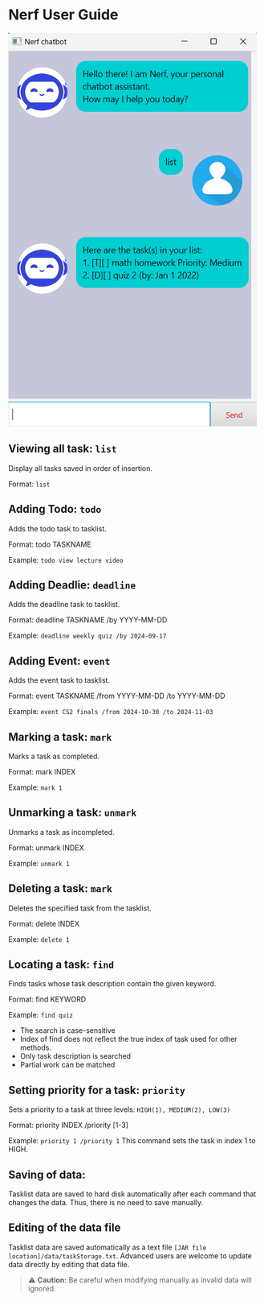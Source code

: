 # Nerf User Guide

![Product image](./Ui.png)

## Viewing all task: `list`

Display all tasks saved in order of insertion.

Format: `list`

## Adding Todo: `todo`

Adds the todo task to tasklist.

Format: todo TASKNAME

Example: `todo view lecture video`

## Adding Deadlie: `deadline`

Adds the deadline task to tasklist.

Format: deadline TASKNAME /by YYYY-MM-DD

Example: `deadline weekly quiz /by 2024-09-17`

## Adding Event: `event`

Adds the event task to tasklist.

Format: event TASKNAME /from YYYY-MM-DD /to YYYY-MM-DD

Example: `event CS2 finals /from 2024-10-30 /to 2024-11-03`

## Marking a task: `mark`

Marks a task as completed.

Format: mark INDEX

Example: `mark 1`

## Unmarking a task: `unmark`

Unmarks a task as incompleted.

Format: unmark INDEX

Example: `unmark 1`

## Deleting a task: `mark`

Deletes the specified task from the tasklist.

Format: delete INDEX

Example: `delete 1`

## Locating a task: `find`

Finds tasks whose task description contain the given keyword.

Format: find KEYWORD

Example: `find quiz`

- The search is case-sensitive
- Index of find does not reflect the true index of task used for other methods.
- Only task description is searched
- Partial work can be matched

## Setting priority for a task: `priority`

Sets a priority to a task at three levels: `HIGH(1), MEDIUM(2), LOW(3)`

Format: priority INDEX /priority \[1-3\]

Example: `priority 1 /priority 1`
This command sets the task in index 1 to HIGH.

## Saving of data:

Tasklist data are saved to hard disk automatically after each command that changes the data. Thus, there is no need to save manually.

## Editing of the data file

Tasklist data are saved automatically as a text file `[JAR file location]/data/taskStorage.txt`. Advanced users are welcome to update data directly by editing that data file.

> ⚠️ **Caution:** Be careful when modifying manually as invalid data will ignored.
